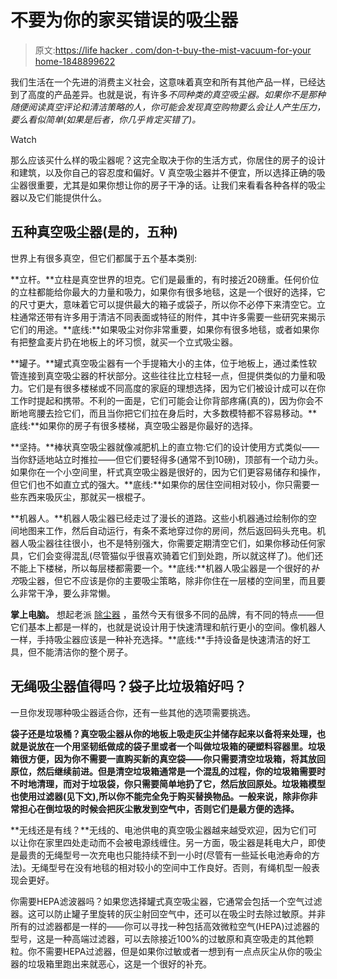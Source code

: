 # 不要为你的家买错误的吸尘器

> 原文:[https://life hacker . com/don-t-buy-the-mist-vacuum-for-your home-1848899622](https://lifehacker.com/don-t-buy-the-wrong-vacuum-for-your-home-1848899622)

我们生活在一个先进的消费主义社会，这意味着真空和所有其他产品一样，已经达到了高度的产品差异。也就是说，有许多*不同种类的真空吸尘器。如果你不是那种随便阅读真空评论和清洁策略的人，你可能会发现真空购物要么会让人产生压力，要么看似简单(如果是后者，你几乎肯定买错了)。* 

Watch

那么应该买什么样的吸尘器呢？这完全取决于你的生活方式，你居住的房子的设计和建筑，以及你自己的容忍度和偏好。V 真空吸尘器并不便宜，所以选择正确的吸尘器很重要，尤其是如果你想让你的房子干净的话。让我们来看看各种各样的吸尘器以及它们能提供什么。

## 五种真空吸尘器(是的，五种)

世界上有很多真空，但它们都属于五个基本类别:

**立杆。**立柱是真空世界的坦克。它们是最重的，有时接近20磅重。任何价位的立柱都能给你最大的力量和吸力，如果你有很多地毯，这是一个很好的选择，它的尺寸更大，意味着它可以提供最大的箱子或袋子，所以你不必停下来清空它。立柱通常还带有许多用于清洁不同表面或特征的附件，其中许多需要一些研究来揭示它们的用途。**底线:**如果吸尘对你非常重要，如果你有很多地毯，或者如果你有把整盒麦片扔在地板上的坏习惯，就买一个立式吸尘器。

**罐子。**罐式真空吸尘器有一个手提箱大小的主体，位于地板上，通过柔性软管连接到真空吸尘器的杆状部分。这些往往比立柱轻一点，但提供类似的力量和吸力。它们是有很多楼梯或不同高度的家庭的理想选择，因为它们被设计成可以在你工作时提起和携带。不利的一面是，它们可能会让你背部疼痛(真的)，因为你会不断地弯腰去捡它们，而且当你把它们拉在身后时，大多数模特都不容易移动。**底线:**如果你的房子有很多楼梯，真空吸尘器是你最好的选择。

**坚持。**棒状真空吸尘器就像减肥机上的直立物:它们的设计使用方式类似——当你舒适地站立时推拉——但它们要轻得多(通常不到10磅)，顶部有一个动力头。如果你在一个小空间里，杆式真空吸尘器是很好的，因为它们更容易储存和操作，但它们也不如直立式的强大。**底线:**如果你的居住空间相对较小，你只需要一些东西来吸灰尘，那就买一根棍子。

**机器人。**机器人吸尘器已经走过了漫长的道路。这些小机器通过绘制你的空间地图来工作，然后自动运行，有条不紊地穿过你的房间，然后返回码头充电。机器人吸尘器往往很小，也不是特别强大，你需要定期清空它们，如果你移动任何家具，它们会变得混乱(尽管猫似乎很喜欢骑着它们到处跑，所以就这样了)。他们还不能上下楼梯，所以每层楼都需要一个。**底线:**机器人吸尘器是一个很好的*补充*吸尘器，但它不应该是你的主要吸尘策略，除非你住在一层楼的空间里，而且要么非常干净，要么非常懒。

**掌上电脑。** 想起老派 [除尘器](https://en.wikipedia.org/wiki/Black_%26_Decker_DustBuster) ，虽然今天有很多不同的品牌，有不同的特点——但它们基本上都是一样的，也就是说设计用于快速清理和航行更小的空间。像机器人一样，手持吸尘器应该是一种补充选择。**底线:**手持设备是快速清洁的好工具，但不能清洁你的整个房子。

## 无绳吸尘器值得吗？袋子比垃圾箱好吗？

一旦你发现哪种吸尘器适合你，还有一些其他的选项需要挑选。

**袋子还是垃圾桶？真空吸尘器从你的地板上吸走灰尘并储存起来以备将来处理，也就是说放在一个用坚韧纸做成的袋子里或者一个叫做垃圾箱的硬塑料容器里。垃圾箱很方便，因为你不需要一直购买新的真空袋——你只需要清空垃圾箱，将其放回原位，然后继续前进。但是清空垃圾箱通常是一个混乱的过程，你的垃圾箱需要时不时地清理，而对于垃圾袋，你只需要简单地扔了它，然后放回原处。垃圾箱模型也使用过滤器(见下文),所以你不能完全免于购买替换物品。一般来说，除非你非常担心在倒垃圾的时候会把灰尘散发到空气中，否则它们是最方便的选择。**

**无线还是有线？**无线的、电池供电的真空吸尘器越来越受欢迎，因为它们可以让你在家里四处走动而不会被电源线缠住。另一方面，吸尘器是耗电大户，即使是最贵的无绳型号一次充电也只能持续不到一小时(尽管有一些延长电池寿命的方法)。无绳型号在没有地毯的相对较小的空间中工作良好。否则，有绳机型一般表现会更好。

你需要HEPA滤波器吗？如果您选择罐式真空吸尘器，它通常会包括一个空气过滤器。这可以防止罐子里旋转的灰尘射回空气中，还可以在吸尘时去除过敏原。并非所有的过滤器都是一样的——你可以寻找一种包括高效微粒空气(HEPA)过滤器的型号，这是一种高端过滤器，可以去除接近100%的过敏原和真空吸走的其他颗粒。你不需要HEPA过滤器，但是如果你过敏或者一想到有一点点灰尘从你的吸尘器的垃圾箱里跑出来就恶心，这是一个很好的补充。